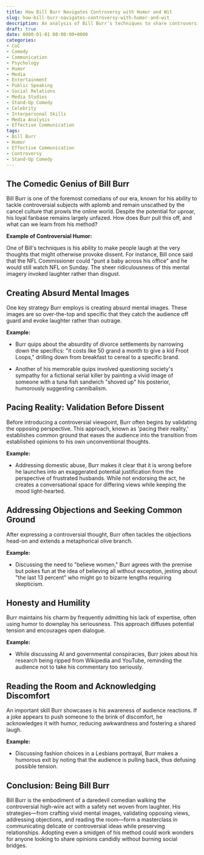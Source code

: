 ```yaml
---
title: How Bill Burr Navigates Controversy with Humor and Wit
slug: how-bill-burr-navigates-controversy-with-humor-and-wit
description: An analysis of Bill Burr's techniques to share controversial opinions without alienating his audience and maintaining popularity.
draft: true
date: 0000-01-01 00:00:00+0000
categories:
- CoC
- Comedy
- Communication
- Psychology
- Humor
- Media
- Entertainment
- Public Speaking
- Social Relations
- Media Studies
- Stand-Up Comedy
- Celebrity
- Interpersonal Skills
- Media Analysis
- Effective Communication 
tags:
- Bill Burr
- Humor
- Effective Communication
- Controversy
- Stand-Up Comedy
---
```


## The Comedic Genius of Bill Burr

Bill Burr is one of the foremost comedians of our era, known for his ability to tackle controversial subjects with aplomb and remain unscathed by the cancel culture that prowls the online world. Despite the potential for uproar, his loyal fanbase remains largely unfazed. How does Burr pull this off, and what can we learn from his method?

**Example of Controversial Humor:**

One of Bill's techniques is his ability to make people laugh at the very thoughts that might otherwise provoke dissent. For instance, Bill once said that the NFL Commissioner could "punt a baby across his office" and he would still watch NFL on Sunday. The sheer ridiculousness of this mental imagery invoked laughter rather than disgust.

## Creating Absurd Mental Images

One key strategy Burr employs is creating absurd mental images. These images are so over-the-top and specific that they catch the audience off guard and evoke laughter rather than outrage.

**Example:**

- Burr quips about the absurdity of divorce settlements by narrowing down the specifics: "it costs like 50 grand a month to give a kid Froot Loops," drilling down from breakfast to cereal to a specific brand.

- Another of his memorable quips involved questioning society's sympathy for a fictional serial killer by painting a vivid image of someone with a tuna fish sandwich "shoved up" his posterior, humorously suggesting cannibalism.

## Pacing Reality: Validation Before Dissent

Before introducing a controversial viewpoint, Burr often begins by validating the opposing perspective. This approach, known as 'pacing their reality,' establishes common ground that eases the audience into the transition from established opinions to his own unconventional thoughts.

**Example:**

- Addressing domestic abuse, Burr makes it clear that it is wrong before he launches into an exaggerated potential justification from the perspective of frustrated husbands. While not endorsing the act, he creates a conversational space for differing views while keeping the mood light-hearted.

## Addressing Objections and Seeking Common Ground

After expressing a controversial thought, Burr often tackles the objections head-on and extends a metaphorical olive branch.

**Example:**

- Discussing the need to "believe women," Burr agrees with the premise but pokes fun at the idea of believing all without exception, jesting about "the last 13 percent" who might go to bizarre lengths requiring skepticism.

## Honesty and Humility

Burr maintains his charm by frequently admitting his lack of expertise, often using humor to downplay his seriousness. This approach diffuses potential tension and encourages open dialogue.

**Example:**

- While discussing AI and governmental conspiracies, Burr jokes about his research being ripped from Wikipedia and YouTube, reminding the audience not to take his commentary too seriously.

## Reading the Room and Acknowledging Discomfort

An important skill Burr showcases is his awareness of audience reactions. If a joke appears to push someone to the brink of discomfort, he acknowledges it with humor, reducing awkwardness and fostering a shared laugh.

**Example:**

- Discussing fashion choices in a Lesbians portrayal, Burr makes a humorous exit by noting that the audience is pulling back, thus defusing possible tension.

## Conclusion: Being Bill Burr

Bill Burr is the embodiment of a daredevil comedian walking the controversial high-wire act with a safety net woven from laughter. His strategies—from crafting vivid mental images, validating opposing views, addressing objections, and reading the room—form a masterclass in communicating delicate or controversial ideas while preserving relationships. Adopting even a smidgen of his method could work wonders for anyone looking to share opinions candidly without burning social bridges.
